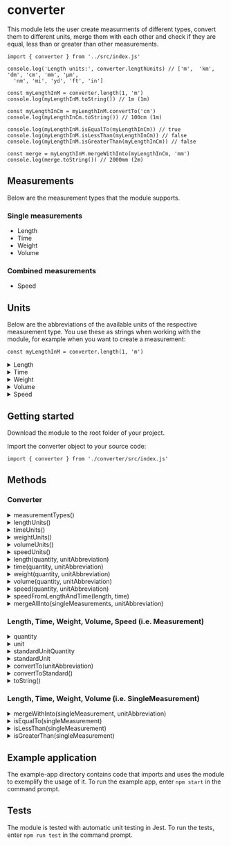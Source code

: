 # converter
This module lets the user create measurments of different types, convert them to different units, merge them with each other and check if they are equal, less than or greater than other measurements.

```
import { converter } from '../src/index.js'

console.log('Length units:', converter.lengthUnits) // ['m',  'km', 'dm', 'cm', 'mm', 'µm',
  'nm', 'mi', 'yd', 'ft', 'in']

const myLengthInM = converter.length(1, 'm')
console.log(myLengthInM.toString()) // 1m (1m)

const myLengthInCm = myLengthInM.convertTo('cm')
console.log(myLengthInCm.toString()) // 100cm (1m)

console.log(myLengthInM.isEqualTo(myLengthInCm)) // true
console.log(myLengthInM.isLessThan(myLengthInCm)) // false
console.log(myLengthInM.isGreaterThan(myLengthInCm)) // false

const merge = myLengthInM.mergeWithInto(myLengthInCm, 'mm')
console.log(merge.toString()) // 2000mm (2m)
```

## Measurements
Below are the measurement types that the module supports.

### Single measurements
- Length
- Time
- Weight
- Volume

### Combined measurements
- Speed

## Units
Below are the abbreviations of the available units of the respective measurement type. You use these as strings when working with the module, for example when you want to create a measurement:

```
const myLengthInM = converter.length(1, 'm')
```
<details>
<summary>Length</summary>

- m
- km
- dm
- cm
- mm
- µm
- nm
- mi
- yd
- ft
- in
</details>

<details>
<summary>Time</summary>

- s
- ms
- min
- h
- d
- week
- month
- y
- decade
- century
- millenium
</details>

<details>
<summary>Weight</summary>

- kg
- hg
- g
- mg
- µg
- t
- lbs
- oz
</details>

<details>
<summary>Volume</summary>

- m^3
- km^3
- dm^3
- cm^3
- mm^3
- L
- dl
- cl
- ml
- µl
- galUS
- galUK
- qtUS
- qtUK
- ptUS
- ptUK
- cup
- tbsp
- tsp
</details>

<details>
<summary>Speed</summary>

- m/s
- km/h
- km/min
- km/s
- m/h
- m/min
- cm/h
- cm/min
- cm/s
- mm/h
- mm/min
- mm/s
- mi/h
- mi/min
- mi/s
- yd/h
- yd/min
- yd/s
- ft/h
- ft/min
- ft/s
- kn
</details>

## Getting started
Download the module to the root folder of your project.

Import the converter object to your source code:

```
import { converter } from './converter/src/index.js'
```

## Methods

### Converter
<details>
<summary>measurementTypes()</summary>
Returns an array of the available measurement types (length, time, weight, volume, speed).

Example:
```
const types = converter.measurementTypes()
console.log(types) // ["length", "time", "weight", "volume", "speed"]
```
</details>

<details>
<summary>lengthUnits()</summary>
Returns an array of abbreviations of the available length units.

Example:
```
const units = converter.lengthUnits()
console.log(units) // ["m", "km", "dm" ...]
```
</details>

<details>
<summary>timeUnits()</summary>
Returns an array of abbreviations of the available time units.

Example:
```
const units = converter.timeUnits()
console.log(units) // ["s", "ms", "min" ...]
```
</details>

<details>
<summary>weightUnits()</summary>
Returns an array of abbreviations of the available weight units.

Example:
```
const units = converter.weightUnits()
console.log(units) // ["kg", "hg", "g" ...]
```
</details>

<details>
<summary>volumeUnits()</summary>
Returns an array of abbreviations of the available volume units.

Example:
```
const units = converter.volumeUnits()
console.log(units) // ["m^3", "km^3", "dm^3" ...]
```
</details>

<details>
<summary>speedUnits()</summary>
Returns an array of abbreviations of the available speed units.

Example:
```
const units = converter.speedUnits()
console.log(units) // ["m/s", "km/h", "km/min" ...]
```
</details>

<details>
<summary>length(quantity, unitAbbreviation)</summary>

Parameters:   
- quantity [number]: The quantity of the measurement. 
- unitAbbreviation [string]: The abbreviation of the measurement unit.

Returns [Length] a length object of the given quantity and unit.

Example:
```
const length = converter.length(1, 'm')
console.log(length.constructor.name) // "Length"
```
</details>

<details>
<summary>time(quantity, unitAbbreviation)</summary>

Parameters:   
- quantity [number]: The quantity of the measurement. 
- unitAbbreviation [string]: The abbreviation of the measurement unit.

Returns [Time] a time object of the given quantity and unit.

Example:
```
const time = converter.time(1, 'm/s')
console.log(time.constructor.name) // "Time"
```
</details>

<details>
<summary>weight(quantity, unitAbbreviation)</summary>

Parameters: 
- quantity [number]: The quantity of the measurement. 
- unitAbbreviation [string]: The abbreviation of the measurement unit.

Returns [Weight] a weight object of the given quantity and unit.

Example:
```
const weight = converter.weight(1, 'kg')
console.log(weight.constructor.name) // "Weight"
```
</details>

<details>
<summary>volume(quantity, unitAbbreviation)</summary>

Parameters: 
- quantity [number]: The quantity of the measurement. 
- unitAbbreviation [string]: The abbreviation of the measurement unit.

Returns [Volume] a volume object of the given quantity and unit.

Example:
```
const volume = converter.volume(1, 'm')
console.log(volume.constructor.name) // "Volume"
```
</details>

<details>
<summary>speed(quantity, unitAbbreviation)</summary>

Parameters: 
- quantity [number]: The quantity of the measurement. 
- unitAbbreviation [string]: The abbreviation of the measurement unit.

Returns [Speed] a speed object of the given quantity and unit.

Example:
```
const speed = converter.speed(1, 'm')
console.log(speed.constructor.name) // "Speed"
```
</details>

<details>
<summary>speedFromLengthAndTime(length, time)</summary>

Parameters:
- length [Length]: A length object.
- time [Time]: A time object.

Returns [Speed] a speed object with the quantity calculated from the length object and the time object and set to the speed standard unit (i.e. m/s).

Example:
```
const speed = converter.speedFromLengthAndTime(converter.length(1, 'm'), converter.time(1, 's'))
console.log(speed.constructor.name) // Speed
console.log(speed.toString()) // "1m/s (1m/s)"
```
</details>

<details>
<summary>mergeAllInto(singleMeasurements, unitAbbreviation)</summary>

Parameters:
- singleMeasurements [SingleMeasurement[]]: An array of SingleMeasurement objects of the same subtype (i.e. Length, Time, Weight, Volume).
- unitAbbreviation [string]: The abbreviation of the measurement unit.

Returns [SingleMeasurement] an object of a SingleMeasurement subtype (e.g. Length) with the quantity calculated from all given measurements and set to the given unit.

Example: 
```
const length = converter.mergeAllInto([converter.length(1, 'm'), converter.length(5, 'dm'), converter.length(2, 'cm)], 'cm')
console.log(length.toString()) // "152cm (1.52m)"
```
</details>

### Length, Time, Weight, Volume, Speed (i.e. Measurement)
<details>
<summary>quantity</summary>
Returns [number] the quantity of the measurement.

Example:
```
const length = converter.length(5, 'dm')
console.log(length.quantity) // 5
```
</details>

<details>
<summary>unit</summary>
Returns [string] the abbreviation of the measurement unit.

Example:
```
const length = converter.length(5, 'dm')
console.log(length.unit) // "dm"
```
</details>

<details>
<summary>standardUnitQuantity</summary>
Returns [number] the corresponding quantity in the standard unit.

Example:
```
const length = converter.length(5, 'dm')
console.log(length.standardUnitQuantity) // 0.5
```
</details>

<details>
<summary>standardUnit</summary>
Returns [string] the abbreviation of the measurement's standard unit.

Example:
```
const length = converter.length(5, 'dm')
console.log(length.standardUnit) // "m"
```
</details>

<details>
<summary>convertTo(unitAbbreviation)</summary>

Parameters:
- unitAbbreviation [string]: The abbreviation of the measurement unit.

Returns [Measurement] a new measurement of the same type converted to the given unit.

Example:
```
const lengthInDm = converter.length(5, 'dm')
const lengthInCm = lengthInDm.convertTo('cm')
console.log(lengthInCm.quantity) // 50
console.log(lengthInCm.unit) // "cm"
```
</details>

<details>
<summary>convertToStandard()</summary>
Returns [Measurement] a new measurement of the same type converted to the measurement's standard unit.

Example:
```
const lengthInDm = converter.length(5, 'dm')
const lengthStandard = lengthInDm.convertToStandard()
console.log(lengthStandard.quantity) // 0.5
console.log(lengthStandard.unit) // "m"
```
</details>

<details>
<summary>toString()</summary>
Returns [string] a string representation of the measurement.

Example:
```
const length = converter.length(5, 'dm')
console.log(length.toString()) // "5dm (0.5m)"
```
</details>

### Length, Time, Weight, Volume (i.e. SingleMeasurement)
<details>
<summary>mergeWithInto(singleMeasurement, unitAbbreviation)</summary>

Parameters:
- singleMeasurement [SingleMeasurement]: A SingleMeasurement object of the same subtype (i.e. Length, Time, Weight, Volume).
- unitAbbreviation [string]: The abbreviation of the measurement unit.

Returns [SingleMeasurement] an object of the same SingleMeasurement subtype (e.g. Length) with quantity set to the total quantity in the given unit.

Example:
``` 
const length = converter.length(5, 'dm')
const mergeInMm = length.mergeWithInto(converter.length(2, 'cm'), 'mm')
console.log(mergeInMm.toString()) // "520mm (0.52m)"
```
</details>

<details>
<summary>isEqualTo(singleMeasurement)</summary>

Parameters:
- singleMeasurement [SingleMeasurement]: A SingleMeasurement object of the same subtype (i.e. Length, Time, Weight, Volume).

Returns [boolean] true if the measurements are equal (e.g. 1m vs. 100cm), or false if not.

Example:
```
const length1 = converter.length(1, 'm')
const length2 = converter.length(100, 'cm')
console.log(length1.isEqualTo(length2)) // true
```
</details>

<details>
<summary>isLessThan(singleMeasurement)</summary>

Parameters:
- singleMeasurement [SingleMeasurement]: A SingleMeasurement object of the same subtype (i.e. Length, Time, Weight, Volume).

Returns [boolean] true if the measurement is less than the argument measurement (e.g. 1m vs. 0.1km), or false if not.

Example:
```
const length1 = converter.length(1, 'm')
const length2 = converter.length(0.1, 'km')
console.log(length1.isLessThan(length2)) // true
```
</details>

<details>
<summary>isGreaterThan(singleMeasurement)</summary>

Parameters:
- singleMeasurement [SingleMeasurement]: A SingleMeasurement object of the same subtype (i.e. Length, Time, Weight, Volume).

Returns [boolean] true if the measurement is greater than the argument measurement (e.g. 0.1km vs. 1m), or false if not.

Example:
```
const length1 = converter.length(0.1, 'km')
const length2 = converter.length(1, 'm')
console.log(length1.isGreaterThan(length2)) // true
```
</details>

## Example application
The example-app directory contains code that imports and uses the module to exemplify the usage of it. To run the example app, enter `npm start` in the command prompt.

## Tests
The module is tested with automatic unit testing in Jest. To run the tests, enter `npm run test` in the command prompt.